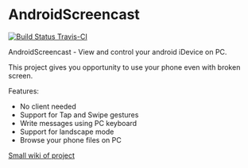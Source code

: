 AndroidScreencast
=================
[![Build Status Travis-CI](https://travis-ci.org/xSAVIKx/AndroidScreencast.svg?branch=master)](https://travis-ci.org/xSAVIKx/AndroidScreencast)

AndroidScreencast - View and control your android iDevice on PC.

This project gives you opportunity to use your phone even with broken screen.

Features:
  - No client needed
  - Support for Tap and Swipe gestures
  - Write messages using PC keyboard
  - Support for landscape mode
  - Browse your phone files on PC


[Small wiki of project](https://github.com/xSAVIKx/AndroidScreencast/wiki)
